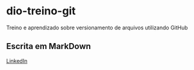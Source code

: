 # dio-treino-git
Treino e aprendizado sobre versionamento de arquivos utilizando GitHub

## Escrita em MarkDown
[LinkedIn](https://www.linkedin.com/in/abraaocnjunior)

